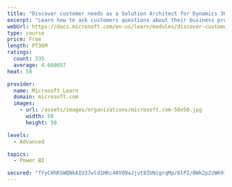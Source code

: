 ```yaml
---
title: "Discover customer needs as a Solution Architect for Dynamics 365 and Power Platform"
excerpt: "Learn how to ask customers questions about their business processes and feature requirements to create a viable solution."
webUrl: https://docs.microsoft.com/en-us/learn/modules/discover-customer-needs/
type: course
price: Free
length: PT36M
ratings:
  count: 335
  average: 4.668657
heat: 50

provider:
  name: Microsoft Learn
  domain: microsoft.com
  images:
    - url: /assets/images/organizations/microsoft.com-50x50.jpg
      width: 50
      height: 50

levels:
  - Advanced

topics:
  - Power BI

secured: "fYyCHhRSWQNkAIU37wld1HKc48VO9aJjvt8ZUNigrqMp/6lPI/0Wk2p2zWK91D7CeaLBBdyp2hSpkdN1P0/+vXRkX4mQL58faDbYYGdldl5RrHA9WqP5PyIW30+70pR7+1T37c9BlM6+u48A8ulHqr+c+xB6UXbO6xXi8OmleYcy5ojN9vnHVhJeyIoLkH9VgTtMyTAKy09D4zfMgTf8c7toEWpkel+WZiULv0YBClFevytvhgPIPpa1vBYHqIuAFtY/itWpMJbwH1AwZr7ybLfNbwwL2/sqjE0wuN5RrW5yIHPNtDhLKH4cdVamv3dKu0vE/VIVtNlXCIAaTWpyFGGnTJZz4d3v6Rqq2LI71BwXGt2S/s8fcECAsceZ/6Lf2MMm/hlWACTLsgtvKq+0cw==;oZi/CMeqP/UtPyeyugjvOw=="
---
```


